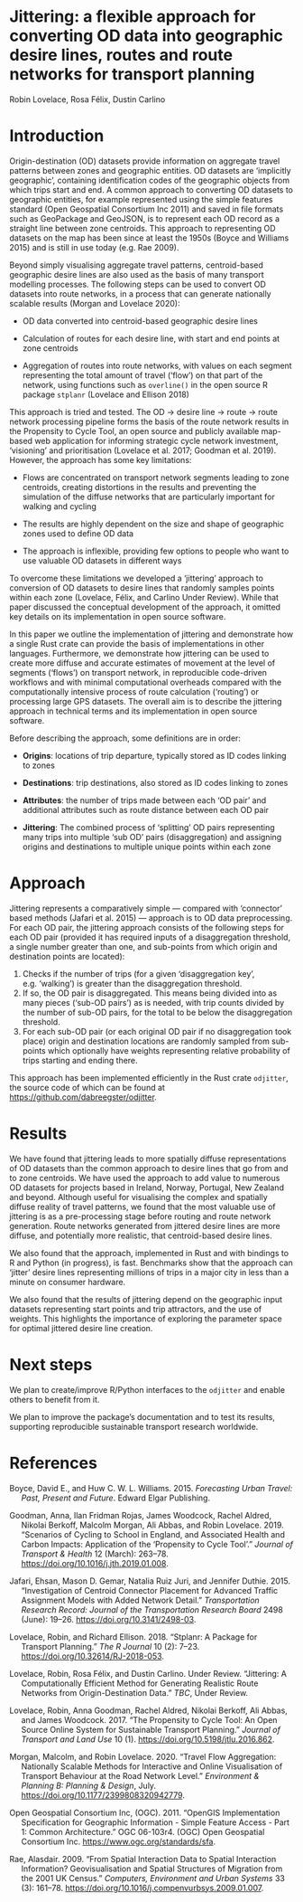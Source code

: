 Jittering: a flexible approach for converting OD data into geographic
desire lines, routes and route networks for transport planning
================
Robin Lovelace, Rosa Félix, Dustin Carlino

<!-- README.md is generated from README.Rmd. Please edit that file -->

# Introduction

Origin-destination (OD) datasets provide information on aggregate travel
patterns between zones and geographic entities. OD datasets are
‘implicitly geographic’, containing identification codes of the
geographic objects from which trips start and end. A common approach to
converting OD datasets to geographic entities, for example represented
using the simple features standard (Open Geospatial Consortium Inc 2011)
and saved in file formats such as GeoPackage and GeoJSON, is to
represent each OD record as a straight line between zone centroids. This
approach to representing OD datasets on the map has been since at least
the 1950s (Boyce and Williams 2015) and is still in use today (e.g. Rae
2009).

Beyond simply visualising aggregate travel patterns, centroid-based
geographic desire lines are also used as the basis of many transport
modelling processes. The following steps can be used to convert OD
datasets into route networks, in a process that can generate nationally
scalable results (Morgan and Lovelace 2020):

-   OD data converted into centroid-based geographic desire lines

-   Calculation of routes for each desire line, with start and end
    points at zone centroids

-   Aggregation of routes into route networks, with values on each
    segment representing the total amount of travel (‘flow’) on that
    part of the network, using functions such as `overline()` in the
    open source R package `stplanr` (Lovelace and Ellison 2018)

This approach is tried and tested. The OD -\> desire line -\> route -\>
route network processing pipeline forms the basis of the route network
results in the Propensity to Cycle Tool, an open source and publicly
available map-based web application for informing strategic cycle
network investment, ‘visioning’ and prioritisation (Lovelace et al.
2017; Goodman et al. 2019). However, the approach has some key
limitations:

-   Flows are concentrated on transport network segments leading to zone
    centroids, creating distortions in the results and preventing the
    simulation of the diffuse networks that are particularly important
    for walking and cycling

-   The results are highly dependent on the size and shape of geographic
    zones used to define OD data

-   The approach is inflexible, providing few options to people who want
    to use valuable OD datasets in different ways

To overcome these limitations we developed a ‘jittering’ approach to
conversion of OD datasets to desire lines that randomly samples points
within each zone (Lovelace, Félix, and Carlino Under Review). While that
paper discussed the conceptual development of the approach, it omitted
key details on its implementation in open source software.

In this paper we outline the implementation of jittering and demonstrate
how a single Rust crate can provide the basis of implementations in
other languages. Furthermore, we demonstrate how jittering can be used
to create more diffuse and accurate estimates of movement at the level
of segments (‘flows’) on transport network, in reproducible code-driven
workflows and with minimal computational overheads compared with the
computationally intensive process of route calculation (‘routing’) or
processing large GPS datasets. The overall aim is to describe the
jittering approach in technical terms and its implementation in open
source software.

Before describing the approach, some definitions are in order:

-   **Origins**: locations of trip departure, typically stored as ID
    codes linking to zones

-   **Destinations**: trip destinations, also stored as ID codes linking
    to zones

-   **Attributes**: the number of trips made between each ‘OD pair’ and
    additional attributes such as route distance between each OD pair

-   **Jittering**: The combined process of ‘splitting’ OD pairs
    representing many trips into multiple ‘sub OD’ pairs
    (disaggregation) and assigning origins and destinations to multiple
    unique points within each zone

# Approach

Jittering represents a comparatively simple — compared with ‘connector’
based methods (Jafari et al. 2015) — approach is to OD data
preprocessing. For each OD pair, the jittering approach consists of the
following steps for each OD pair (provided it has required inputs of a
disaggregation threshold, a single number greater than one, and
sub-points from which origin and destination points are located):

1.  Checks if the number of trips (for a given ‘disaggregation key’,
    e.g. ‘walking’) is greater than the disaggregation threshold.
2.  If so, the OD pair is disaggregated. This means being divided into
    as many pieces (‘sub-OD pairs’) as is needed, with trip counts
    divided by the number of sub-OD pairs, for the total to be below the
    disaggregation threshold.
3.  For each sub-OD pair (or each original OD pair if no disaggregation
    took place) origin and destination locations are randomly sampled
    from sub-points which optionally have weights representing relative
    probability of trips starting and ending there.

This approach has been implemented efficiently in the Rust crate
`odjitter`, the source code of which can be found at
<https://github.com/dabreegster/odjitter>.

# Results

We have found that jittering leads to more spatially diffuse
representations of OD datasets than the common approach to desire lines
that go from and to zone centroids. We have used the approach to add
value to numerous OD datasets for projects based in Ireland, Norway,
Portugal, New Zealand and beyond. Although useful for visualising the
complex and spatially diffuse reality of travel patterns, we found that
the most valuable use of jittering is as a pre-processing stage before
routing and route network generation. Route networks generated from
jittered desire lines are more diffuse, and potentially more realistic,
that centroid-based desire lines.

We also found that the approach, implemented in Rust and with bindings
to R and Python (in progress), is fast. Benchmarks show that the
approach can ‘jitter’ desire lines representing millions of trips in a
major city in less than a minute on consumer hardware.

We also found that the results of jittering depend on the geographic
input datasets representing start points and trip attractors, and the
use of weights. This highlights the importance of exploring the
parameter space for optimal jittered desire line creation.

# Next steps

We plan to create/improve R/Python interfaces to the `odjitter` and
enable others to benefit from it.
<!-- Although an R interface to the `odjitter` crate has already been developed, it uses system calls, not bindings provided by the R package `rextendr`. -->
We plan to improve the package’s documentation and to test its results,
supporting reproducible sustainable transport research worldwide.

# References

<div id="refs" class="references csl-bib-body hanging-indent">

<div id="ref-boyce_forecasting_2015" class="csl-entry">

Boyce, David E., and Huw C. W. L. Williams. 2015. *Forecasting Urban
Travel: Past, Present and Future*. Edward Elgar Publishing.

</div>

<div id="ref-goodman_scenarios_2019" class="csl-entry">

Goodman, Anna, Ilan Fridman Rojas, James Woodcock, Rachel Aldred,
Nikolai Berkoff, Malcolm Morgan, Ali Abbas, and Robin Lovelace. 2019.
“Scenarios of Cycling to School in England, and Associated Health and
Carbon Impacts: Application of the ‘Propensity to Cycle Tool’.” *Journal
of Transport & Health* 12 (March): 263–78.
<https://doi.org/10.1016/j.jth.2019.01.008>.

</div>

<div id="ref-jafari_investigation_2015" class="csl-entry">

Jafari, Ehsan, Mason D. Gemar, Natalia Ruiz Juri, and Jennifer Duthie.
2015. “Investigation of Centroid Connector Placement for Advanced
Traffic Assignment Models with Added Network Detail.” *Transportation
Research Record: Journal of the Transportation Research Board* 2498
(June): 19–26. <https://doi.org/10.3141/2498-03>.

</div>

<div id="ref-lovelace_stplanr_2018" class="csl-entry">

Lovelace, Robin, and Richard Ellison. 2018. “Stplanr: A Package for
Transport Planning.” *The R Journal* 10 (2): 7–23.
<https://doi.org/10.32614/RJ-2018-053>.

</div>

<div id="ref-lovelace_jittering_UnderReview" class="csl-entry">

Lovelace, Robin, Rosa Félix, and Dustin Carlino. Under Review.
“Jittering: A Computationally Efficient Method for Generating Realistic
Route Networks from Origin-Destination Data.” *TBC*, Under Review.

</div>

<div id="ref-lovelace_propensity_2017" class="csl-entry">

Lovelace, Robin, Anna Goodman, Rachel Aldred, Nikolai Berkoff, Ali
Abbas, and James Woodcock. 2017. “The Propensity to Cycle Tool: An Open
Source Online System for Sustainable Transport Planning.” *Journal of
Transport and Land Use* 10 (1). <https://doi.org/10.5198/jtlu.2016.862>.

</div>

<div id="ref-morgan_travel_2020" class="csl-entry">

Morgan, Malcolm, and Robin Lovelace. 2020. “Travel Flow Aggregation:
Nationally Scalable Methods for Interactive and Online Visualisation of
Transport Behaviour at the Road Network Level.” *Environment & Planning
B: Planning & Design*, July. <https://doi.org/10.1177/2399808320942779>.

</div>

<div id="ref-ogcopengeospatialconsortiuminc_opengis_2011"
class="csl-entry">

Open Geospatial Consortium Inc, (OGC). 2011. “OpenGIS Implementation
Specification for Geographic Information - Simple Feature Access - Part
1: Common Architecture.” OGC 06-103r4. (OGC) Open Geospatial Consortium
Inc. <https://www.ogc.org/standards/sfa>.

</div>

<div id="ref-rae_spatial_2009" class="csl-entry">

Rae, Alasdair. 2009. “From Spatial Interaction Data to Spatial
Interaction Information? Geovisualisation and Spatial Structures of
Migration from the 2001 UK Census.” *Computers, Environment and Urban
Systems* 33 (3): 161–78.
<https://doi.org/10.1016/j.compenvurbsys.2009.01.007>.

</div>

</div>
